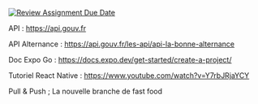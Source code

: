 [![Review Assignment Due Date](https://classroom.github.com/assets/deadline-readme-button-24ddc0f5d75046c5622901739e7c5dd533143b0c8e959d652212380cedb1ea36.svg)](https://classroom.github.com/a/QCl2HpkT)

API : https://api.gouv.fr

API Alternance : https://api.gouv.fr/les-api/api-la-bonne-alternance

Doc Expo Go : https://docs.expo.dev/get-started/create-a-project/

Tutoriel React Native : https://www.youtube.com/watch?v=Y7rbJRjaYCY

Pull & Push ; La nouvelle branche de fast food